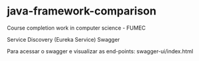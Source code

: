# java-framework-comparison
Course completion work in computer science - FUMEC

Service Discovery (Eureka Service)
Swagger

Para acessar o swagger e visualizar as end-points:
    swagger-ui/index.html
